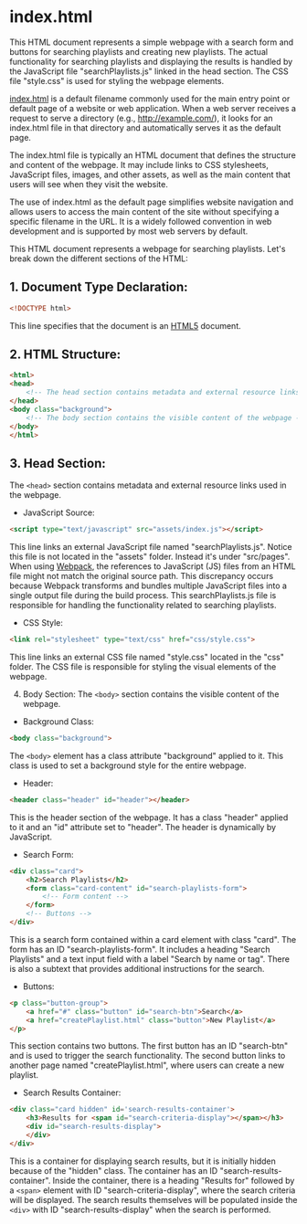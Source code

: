 # index.html
This HTML document represents a simple webpage with a search form and buttons for searching playlists and creating new playlists. The actual functionality for searching playlists and displaying the results is handled by the JavaScript file "searchPlaylists.js" linked in the head section. The CSS file "style.css" is used for styling the webpage elements.

[index.html](index.html) is a default filename commonly used for the main entry point or default page of a website or web application. When a web server receives a request to serve a directory (e.g., http://example.com/), it looks for an index.html file in that directory and automatically serves it as the default page.

The index.html file is typically an HTML document that defines the structure and content of the webpage. It may include links to CSS stylesheets, JavaScript files, images, and other assets, as well as the main content that users will see when they visit the website.

The use of index.html as the default page simplifies website navigation and allows users to access the main content of the site without specifying a specific filename in the URL. It is a widely followed convention in web development and is supported by most web servers by default.


This HTML document represents a webpage for searching playlists. Let's break down the different sections of the HTML:

## 1. Document Type Declaration:
```html
<!DOCTYPE html>
```
This line specifies that the document is an [HTML5](https://www.techtarget.com/whatis/definition/HTML5) document.

## 2. HTML Structure:
```html
<html>
<head>
    <!-- The head section contains metadata and external resource links -->
</head>
<body class="background">
    <!-- The body section contains the visible content of the webpage -->
</body>
</html>
```

## 3. Head Section:
The `<head>` section contains metadata and external resource links used in the webpage.

- JavaScript Source:
```html
<script type="text/javascript" src="assets/index.js"></script>
```
This line links an external JavaScript file named "searchPlaylists.js". Notice this file is not located in the "assets" folder. Instead it's under "src/pages". When using [Webpack](https://www.freecodecamp.org/news/an-intro-to-webpack-what-it-is-and-how-to-use-it-8304ecdc3c60/), the references to JavaScript (JS) files from an HTML file might not match the original source path. This discrepancy occurs because Webpack transforms and bundles multiple JavaScript files into a single output file during the build process. This searchPlaylists.js file is responsible for handling the functionality related to searching playlists.


- CSS Style:
```html
<link rel="stylesheet" type="text/css" href="css/style.css">
```
This line links an external CSS file named "style.css" located in the "css" folder. The CSS file is responsible for styling the visual elements of the webpage.

4. Body Section:
The `<body>` section contains the visible content of the webpage.

- Background Class:
```html
<body class="background">
```
The `<body>` element has a class attribute "background" applied to it. This class is used to set a background style for the entire webpage.

- Header:
```html
<header class="header" id="header"></header>
```
This is the header section of the webpage. It has a class "header" applied to it and an "id" attribute set to "header". The header is dynamically by JavaScript.

- Search Form:
```html
<div class="card">
    <h2>Search Playlists</h2>
    <form class="card-content" id="search-playlists-form">
        <!-- Form content -->
    </form>
    <!-- Buttons -->
</div>
```
This is a search form contained within a card element with class "card". The form has an ID "search-playlists-form". It includes a heading "Search Playlists" and a text input field with a label "Search by name or tag". There is also a subtext that provides additional instructions for the search.

- Buttons:
```html
<p class="button-group">
    <a href="#" class="button" id="search-btn">Search</a>
    <a href="createPlaylist.html" class="button">New Playlist</a>
</p>
```
This section contains two buttons. The first button has an ID "search-btn" and is used to trigger the search functionality. The second button links to another page named "createPlaylist.html", where users can create a new playlist.

- Search Results Container:
```html
<div class="card hidden" id='search-results-container'>
    <h3>Results for <span id="search-criteria-display"></span></h3>
    <div id="search-results-display">
    </div>
</div>
```
This is a container for displaying search results, but it is initially hidden because of the "hidden" class. The container has an ID "search-results-container". Inside the container, there is a heading "Results for" followed by a `<span>` element with ID "search-criteria-display", where the search criteria will be displayed. The search results themselves will be populated inside the `<div>` with ID "search-results-display" when the search is performed.